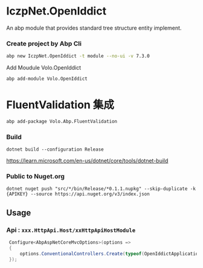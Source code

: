 # IczpNet.OpenIddict

An abp module that provides standard tree structure entity implement.

### Create project by Abp Cli

```bash
abp new IczpNet.OpenIddict -t module --no-ui -v 7.3.0
```

Add Moudule Volo.OpenIddict

```bash
abp add-module Volo.OpenIddict
```

#  FluentValidation 集成

```bash
abp add-package Volo.Abp.FluentValidation
```



### Build

```
dotnet build --configuration Release
```

https://learn.microsoft.com/en-us/dotnet/core/tools/dotnet-build

### Public to Nuget.org

```
dotnet nuget push "src/*/bin/Release/*0.1.1.nupkg" --skip-duplicate -k {APIKEY} --source https://api.nuget.org/v3/index.json
```



## Usage

### Api : `xxx.HttpApi.Host/xxHttpApiHostModule`

```c#
 Configure<AbpAspNetCoreMvcOptions>(options =>
 {
     options.ConventionalControllers.Create(typeof(OpenIddictApplicationModule).Assembly);
 });
```



